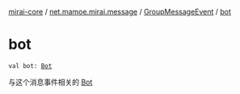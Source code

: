 [mirai-core](../../index.md) / [net.mamoe.mirai.message](../index.md) / [GroupMessageEvent](index.md) / [bot](./bot.md)

# bot

`val bot: `[`Bot`](../../net.mamoe.mirai/-bot/index.md)

与这个消息事件相关的 [Bot](../../net.mamoe.mirai/-bot/index.md)


